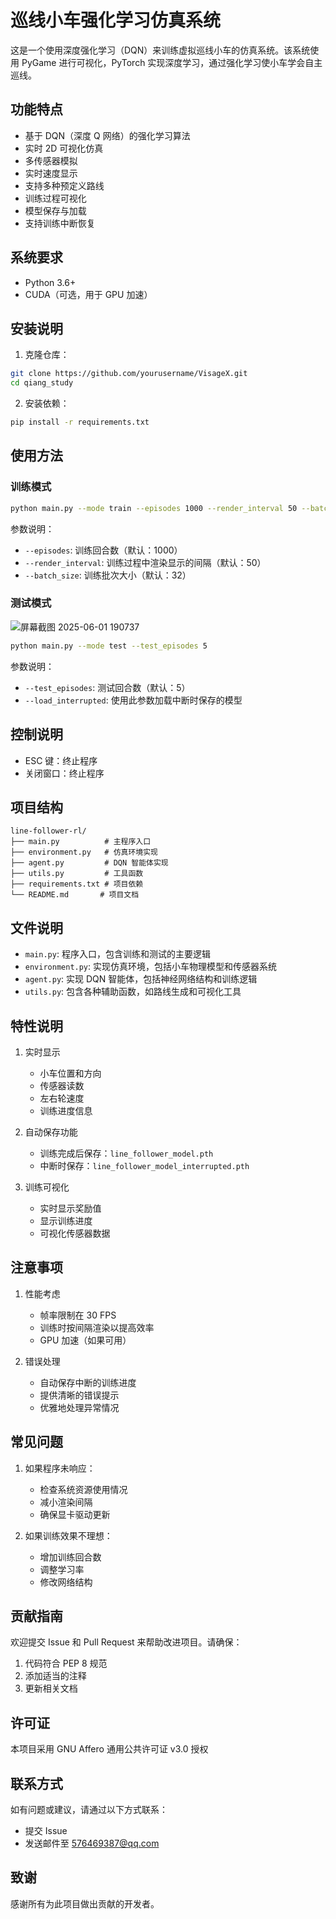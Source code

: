 # 巡线小车强化学习仿真系统

这是一个使用深度强化学习（DQN）来训练虚拟巡线小车的仿真系统。该系统使用 PyGame 进行可视化，PyTorch 实现深度学习，通过强化学习使小车学会自主巡线。

## 功能特点

- 基于 DQN（深度 Q 网络）的强化学习算法
- 实时 2D 可视化仿真
- 多传感器模拟
- 实时速度显示
- 支持多种预定义路线
- 训练过程可视化
- 模型保存与加载
- 支持训练中断恢复

## 系统要求

- Python 3.6+
- CUDA（可选，用于 GPU 加速）

## 安装说明

1. 克隆仓库：
```bash
git clone https://github.com/yourusername/VisageX.git
cd qiang_study
```

2. 安装依赖：
```bash
pip install -r requirements.txt
```

## 使用方法

### 训练模式

```bash
python main.py --mode train --episodes 1000 --render_interval 50 --batch_size 32
```

参数说明：
- `--episodes`: 训练回合数（默认：1000）
- `--render_interval`: 训练过程中渲染显示的间隔（默认：50）
- `--batch_size`: 训练批次大小（默认：32）

### 测试模式
![屏幕截图 2025-06-01 190737](https://github.com/user-attachments/assets/a24343b6-67e2-4867-a0a6-12c413c4b46b)

```bash
python main.py --mode test --test_episodes 5
```

参数说明：
- `--test_episodes`: 测试回合数（默认：5）
- `--load_interrupted`: 使用此参数加载中断时保存的模型

## 控制说明

- ESC 键：终止程序
- 关闭窗口：终止程序

## 项目结构

```
line-follower-rl/
├── main.py          # 主程序入口
├── environment.py   # 仿真环境实现
├── agent.py         # DQN 智能体实现
├── utils.py         # 工具函数
├── requirements.txt # 项目依赖
└── README.md       # 项目文档
```

## 文件说明

- `main.py`: 程序入口，包含训练和测试的主要逻辑
- `environment.py`: 实现仿真环境，包括小车物理模型和传感器系统
- `agent.py`: 实现 DQN 智能体，包括神经网络结构和训练逻辑
- `utils.py`: 包含各种辅助函数，如路线生成和可视化工具

## 特性说明

1. 实时显示
   - 小车位置和方向
   - 传感器读数
   - 左右轮速度
   - 训练进度信息

2. 自动保存功能
   - 训练完成后保存：`line_follower_model.pth`
   - 中断时保存：`line_follower_model_interrupted.pth`

3. 训练可视化
   - 实时显示奖励值
   - 显示训练进度
   - 可视化传感器数据

## 注意事项

1. 性能考虑
   - 帧率限制在 30 FPS
   - 训练时按间隔渲染以提高效率
   - GPU 加速（如果可用）

2. 错误处理
   - 自动保存中断的训练进度
   - 提供清晰的错误提示
   - 优雅地处理异常情况

## 常见问题

1. 如果程序未响应：
   - 检查系统资源使用情况
   - 减小渲染间隔
   - 确保显卡驱动更新

2. 如果训练效果不理想：
   - 增加训练回合数
   - 调整学习率
   - 修改网络结构

## 贡献指南

欢迎提交 Issue 和 Pull Request 来帮助改进项目。请确保：
1. 代码符合 PEP 8 规范
2. 添加适当的注释
3. 更新相关文档

## 许可证

本项目采用 GNU Affero 通用公共许可证 v3.0 授权

## 联系方式

如有问题或建议，请通过以下方式联系：
- 提交 Issue
- 发送邮件至 576469387@qq.com

## 致谢

感谢所有为此项目做出贡献的开发者。
